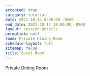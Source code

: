 ```yaml
---
accepted: true
category: tutorial
date: 2021-10-14 8:00:00 -0500
end_date: 2021-10-14 18:00:00 -0500
layout: session-details
permalink: null
room: Private Dining Room
schedule-layout: full
sitemap: false
title: Quiet Room
---
```


Private Dining Room
